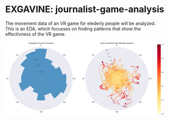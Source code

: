 # EXGAVINE: journalist-game-analysis
 The movement data of an VR game for elederly people will be analyzed. This is an EDA, which focusses on finding patterns that show the effectivness of the VR game.
 
 ![](https://github.com/benellinger/EXGAVINE--journalist-game-analysis/blob/master/plots/histogramm_scatter_polar.jpg)
